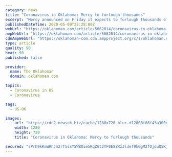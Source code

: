 ```yaml
---
category: news
title: "Coronavirus in Oklahoma: Mercy to furlough thousands"
excerpt: "Mercy announced on Friday it expects to furlough thousands of workers and eliminate positions due to the economic toll caused by the COVID-19 pandemic. Mercy said a furlough program will affect workers across its four-state system,"
publishedDateTime: 2020-05-09T22:28:00Z
webUrl: "https://oklahoman.com/article/5662014/coronavirus-in-oklahoma-mercy-to-furlough-thousands"
ampWebUrl: "https://oklahoman.com/article/5662014/coronavirus-in-oklahoma-mercy-to-furlough-thousands/amp"
cdnAmpWebUrl: "https://oklahoman-com.cdn.ampproject.org/c/s/oklahoman.com/article/5662014/coronavirus-in-oklahoma-mercy-to-furlough-thousands/amp"
type: article
quality: 90
heat: 90
published: false

provider:
  name: The Oklahoman
  domain: oklahoman.com

topics:
  - Coronavirus in US
  - Coronavirus

tags:
  - US-OK

images:
  - url: "https://cdn2.newsok.biz/cache/1280x720_blur-d12808f86f43a300df3b3f9dd8433c84.jpg"
    width: 1280
    height: 720
    title: "Coronavirus in Oklahoma: Mercy to furlough thousands"

secured: "sPrh9kKmWRhJm2rT5ssYSWBOie5KqZGt2YF0E8ZRzJldeT9hGgM2fOjduQSKjemDYBrOCCwTo5ZYGprilf2RU0XHtsCf6GMm/3sh4Y1rn9f52/YS0ggYelwMAqDa9K02dm6pMk8GZdc1Z/3mY+d97/3zlkSr7sZgPUmTWXA0aiGnMPj12I3h/TWIH24su8drC5K///PRc/xMaW9QdoXFD+qh9DtHiM3XQcikWIc7mNWzeQrwfrXXuiH6k3IgB7kRXznj7uVA/QxzGM1irCKe7WuHNyAEcUHmJaNHpimUBZMqmeO9eoJIABw8eQAq5Ji55VJ7p7usCnzYiFrh+mPitjCWPj1J4pEsIIJ/5HusATmZD7O/JYAqxbYcUoHVJp9XxHg7kHkbr3ohVKIqKkUKcP64Kd3HR9Hcr2fDIcCk++rxnZVU6V8bVb7wFSIpJtge2RQlB0JzlHh2s+ugRP30Pl3ND6aC1PdP38wy5W5Ynzg=;/8DeR1U1NaeyGnYs1+yNhQ=="
---
```


